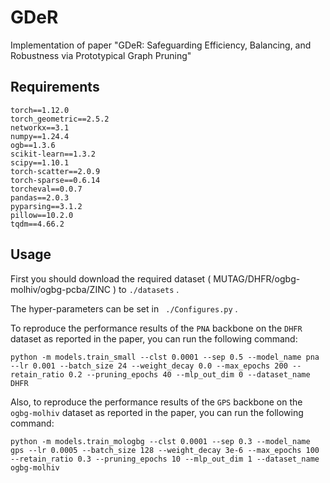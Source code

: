 # GDeR

Implementation of paper "GDeR: Safeguarding Efficiency, Balancing, and Robustness via Prototypical Graph Pruning"

## Requirements

```
torch==1.12.0
torch_geometric==2.5.2
networkx==3.1
numpy==1.24.4
ogb==1.3.6
scikit-learn==1.3.2
scipy==1.10.1
torch-scatter==2.0.9
torch-sparse==0.6.14
torcheval==0.0.7
pandas==2.0.3
pyparsing==3.1.2
pillow==10.2.0
tqdm==4.66.2
```

## Usage

First  you should download the required dataset ( MUTAG/DHFR/ogbg-molhiv/ogbg-pcba/ZINC ) to `./datasets` .

The hyper-parameters can be set in ` ./Configures.py` .

To reproduce the performance results of the `PNA` backbone on the `DHFR` dataset as reported in the paper, you can run the following command:

```
python -m models.train_small --clst 0.0001 --sep 0.5 --model_name pna --lr 0.001 --batch_size 24 --weight_decay 0.0 --max_epochs 200 --retain_ratio 0.2 --pruning_epochs 40 --mlp_out_dim 0 --dataset_name DHFR
```

Also, to reproduce the performance results of the `GPS` backbone on the `ogbg-molhiv` dataset as reported in the paper, you can run the following command:

```
python -m models.train_mologbg --clst 0.0001 --sep 0.3 --model_name gps --lr 0.0005 --batch_size 128 --weight_decay 3e-6 --max_epochs 100 --retain_ratio 0.3 --pruning_epochs 10 --mlp_out_dim 1 --dataset_name ogbg-molhiv
```